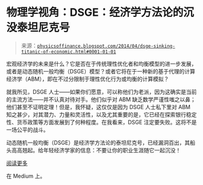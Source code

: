 <!--yml

分类：未分类

日期：2024-05-18 06:51:35

-->

# 物理学视角：DSGE：经济学方法论的沉没泰坦尼克号

> 来源：[`physicsoffinance.blogspot.com/2014/04/dsge-sinking-titanic-of-economic.html#0001-01-01`](http://physicsoffinance.blogspot.com/2014/04/dsge-sinking-titanic-of-economic.html#0001-01-01)

宏观经济学的未来是什么？它是否在于传统理性优化者和均衡模型的进一步发展，或者是动态随机一般均衡（DSGE）模型？或者它将在于一种新的基于代理的计算经济学（ABM），即在不过分限制于理性优化行为或均衡的计算模拟？

就我所见，DSGE 人士——如果你们愿意，可以称他们为老派，因为这确实是当前的主流方法——并不认真对待对手。他们似乎对 ABM 缺乏数学严谨性嗤之以鼻；他们甚至不证明定理！但是，我怀疑，这仅仅是因为 DSGE 人士私下里对 ABM 知之甚少，对其潜力、力量和灵活性，以及尤其重要的是，它已经在探索银行稳定性、货币政策等方面发展到了何种程度。在我看来，DSGE 注定要失败。这将不是一场公平的战斗。

动态随机一般均衡（DSGE）是经济学方法论的泰坦尼克号，已经漏洞百出，其船头高高翘起。给年轻经济学家的信息：不要让你的职业生涯随它一起沉没！

[阅读更多](https://medium.com/the-physics-of-finance/6eb6e96d9c18)

在 Medium 上。
